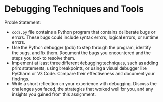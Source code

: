 # Debugging Techniques and Tools

Proble Statement:
- `code.py` file contains a Python program that contains deliberate bugs or errors. These bugs could include syntax errors, logical errors, or runtime errors.
- Use the Python debugger (pdb) to step through the program, identify the bugs, and fix them. Document the bugs you encountered and the steps you took to resolve them.
- Implement at least three different debugging techniques, such as adding print statements, using breakpoints, or using a visual debugger like PyCharm or VS Code. Compare their effectiveness and document your findings.
- Write a short reflection on your experience with debugging. Discuss the challenges you faced, the strategies that worked well for you, and any insights you gained from this assignment.
